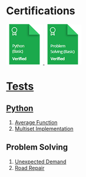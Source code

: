 # Certifications

<a href="https://www.hackerrank.com/certificates/c1e1ec18120">
    <img src="images/python_basic_skill.png" alt="Python (Basic) Certificate"/>

<a href="https://www.hackerrank.com/certificates/f1f5cc21afdb">
    <img src="images/problem_solving_basic_skill.png" alt="Python (Basic) Certificate"/>

# Tests
## Python
1. [Average Function]()
2. [Multiset Implementation]()

## Problem Solving
1. [Unexpected Demand]()
2. [Road Repair]()